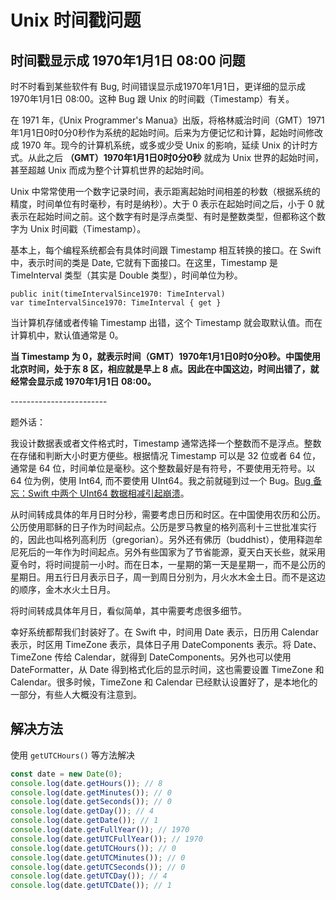 # Unix 时间戳问题

## 时间戳显示成 1970年1月1日 08:00 问题

时不时看到某些软件有 Bug, 时间错误显示成1970年1月1日，更详细的显示成 1970年1月1日 08:00。这种 Bug 跟 Unix 的时间戳（Timestamp）有关。

在 1971 年，《Unix Programmer's Manua》出版，将格林威治时间（GMT）1971年1月1日0时0分0秒作为系统的起始时间。后来为方便记忆和计算，起始时间修改成 1970 年。现今的计算机系统，或多或少受 Unix 的影响，延续 Unix 的计时方式。从此之后 **（GMT）1970年1月1日0时0分0秒** 就成为 Unix 世界的起始时间，甚至超越 Unix 而成为整个计算机世界的起始时间。

Unix 中常常使用一个数字记录时间，表示距离起始时间相差的秒数（根据系统的精度，时间单位有时毫秒，有时是纳秒）。大于 0 表示在起始时间之后，小于 0 就表示在起始时间之前。这个数字有时是浮点类型、有时是整数类型，但都称这个数字为 Unix 时间戳（Timestamp）。

基本上，每个编程系统都会有具体时间跟 Timestamp 相互转换的接口。在 Swift 中，表示时间的类是 Date, 它就有下面接口。在这里，Timestamp 是 TimeInterval 类型（其实是 Double 类型），时间单位为秒。

```text
public init(timeIntervalSince1970: TimeInterval)
var timeIntervalSince1970: TimeInterval { get }
```

当计算机存储或者传输 Timestamp 出错，这个 Timestamp 就会取默认值。而在计算机中，默认值通常是 0。

**当 Timestamp 为 0，就表示时间（GMT）1970年1月1日0时0分0秒。中国使用北京时间，处于东 8 区，相应就是早上 8 点。因此在中国这边，时间出错了，就经常会显示成 1970年1月1日 08:00。**

\------------------------

题外话：

我设计数据表或者文件格式时，Timestamp 通常选择一个整数而不是浮点。整数在存储和判断大小时更方便些。根据情况 Timestamp 可以是 32 位或者 64 位，通常是 64 位，时间单位是毫秒。这个整数最好是有符号，不要使用无符号。以 64 位为例，使用 Int64, 而不要使用 UInt64。我之前就碰到过一个 Bug。[Bug 备忘：Swift 中两个 UInt64 数据相减引起崩溃](https://link.zhihu.com/?target=http%3A//hjcapple.github.io/2015/10/15/bug-swift-timestamp.html)。

从时间转成具体的年月日时分秒，需要考虑日历和时区。在中国使用农历和公历。公历使用耶稣的日子作为时间起点。公历是罗马教皇的格列高利十三世批准实行的，因此也叫格列高利历（gregorian）。另外还有佛历（buddhist），使用释迦牟尼死后的一年作为时间起点。另外有些国家为了节省能源，夏天白天长些，就采用夏令时，将时间提前一小时。而在日本，一星期的第一天是星期一，而不是公历的星期日。用五行日月表示日子，周一到周日分别为，月火水木金土日。而不是这边的顺序，金木水火土日月。

将时间转成具体年月日，看似简单，其中需要考虑很多细节。

幸好系统都帮我们封装好了。在 Swift 中，时间用 Date 表示，日历用 Calendar 表示，时区用 TimeZone 表示，具体日子用 DateComponents 表示。将 Date、TimeZone 传给 Calendar，就得到 DateComponents。另外也可以使用 DateFormatter，从 Date 得到格式化后的显示时间，这也需要设置 TimeZone 和 Calendar。很多时候，TimeZone 和 Calendar 已经默认设置好了，是本地化的一部分，有些人大概没有注意到。

## 解决方法

使用 `getUTCHours()` 等方法解决

```js
const date = new Date(0);
console.log(date.getHours()); // 8
console.log(date.getMinutes()); // 0
console.log(date.getSeconds()); // 0
console.log(date.getDay()); // 4
console.log(date.getDate()); // 1
console.log(date.getFullYear()); // 1970
console.log(date.getUTCFullYear()); // 1970
console.log(date.getUTCHours()); // 0
console.log(date.getUTCMinutes()); // 0
console.log(date.getUTCSeconds()); // 0
console.log(date.getUTCDay()); // 4
console.log(date.getUTCDate()); // 1
```

